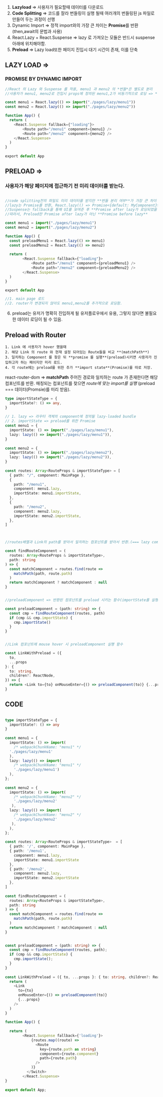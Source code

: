 
1. **Lazyload** => 사용자가 필요할때 데이터를 다운로드
2. **Code Splitting** => 코드를 잘라 번들링이 실행 될때 여러개의 번들링된 js 파일로 만들어 두는 과정이 선행
3. Dynamic Import => 정적 import와의 가장 큰 차이는 **Promise**를 반환(then,await의 문법과 사용)
4. React.Lazy + React.Suspense => lazy 로 가져오는 모듈은 반드시 suspense 아래에 위치해야함.
5. **Preload** => Lazy load또한 페이지 진입시 대기 시간이 존재, 이를 단축

## LAZY LOAD => 
### PROMISE BY DYNAMIC IMPORT
```javascript
//React 의 Lazy 와 Suspense 를 적용, menu1 과 menu2 의 *번들*은 별도로 분리
//사용자가 menu1, menu2로 진입시 props에 정의된 menu1,2가 비동기적으로 로딩 => *필요할 때만*

const menu1 = React.lazy(() => import("./pages/lazy/menu1"))
const menu2 = React.lazy(() => import("./pages/lazy/menu2"))

function App() {
  return (
	<React.Suspense fallback={"loading"}>
		<Route path="/menu1" component={menu1} />
		<Route path="/menu2" component={menu2} />
	</React.Suspense>
  )
}
​
​export default App

```

## PRELOAD => 
### 사용자가 해당 페이지에 접근하기 전 미리 데이터를 받는다.
```javascript

//code splitting전의 파일도 미리 데이터를 받지만 **번들 분리 여부**가 가장 큰 차이
//lazy는 Promise를 반환, React.lazy(() => Promise<{default: MyComponent}>)
//Suspense는 fallback을 통해 UI를 보여준 후 **Promise after lazy가 로딩되었을 때 렌더**
//따라서, Preload란 Promise after lazy가 아닌 **Promise before lazy**

const menu1 = import("./pages/lazy/menu1")
const menu2 = import("./pages/lazy/menu2")

function App() {
  const preloadMenu1 = React.lazy(() => menu1)
  const preloadMenu2 = React.lazy(() => menu2)
​
  return (
        <React.Suspense fallback={"loading"}>
            <Route path="/menu1" component={preloadMenu1} />
            <Route path="/menu2" component={preloadMenu2} />
        </React.Suspense>
  )
}

​export default App

//1. main page 로드
//2. router가 변경되지 않아도 menu1,menu2를 추가적으로 로딩함.
```


6. preload는 유저가 명확히 진입하게 될 유저플로우에서 유용, 그렇지 않다면 불필요한 데이터 로딩이 될 수 있음.

## **Preload with Router**
	1. Link 에 사용자가 hover 했을때
	2. 해당 Link 의 route 와 현재 설정 되어있는 Route들을 비교 **(matchPath**)
	3. 일치하는 Component 를 찾은 뒤 **promise 를 실행**(preload)시키면 사용자가 진입하고자 하는 페이지만 미리 로드.
	4. 각 route에는 preload를 위한 추가 **import state**(Promise)를 따로 저장.

react-router-dom => **matchPath** 
주어진 경로와 일치하는 route 가 존재한다면 해당 컴포넌트를 반환.
매칭되는 컴포넌트를 찾으면 *route에 맞는 import를 실행* (preload === 데이터(Promsie)를 미리 받음).

```typescript
type importStateType = {
  importState?: () => any,
}
​
// 1. lazy => 라우터 객체의 component에 정의될 lazy-loaded bundle
// 2. importState => preload를 위한 Promise
const menu1 = {
  importState: () => import("./pages/lazy/menu1"),
  lazy: lazy(() => import("./pages/lazy/menu1")),
}
​
const menu2 = {
  importState: () => import("./pages/lazy/menu2"),
  lazy: lazy(() => import("./pages/lazy/menu2")),
}
​
const routes: Array<RouteProps & importStateType> = [
  { path: "/", component: MainPage },
  {
    path: "/menu1",
    component: menu1.lazy,
    importState: menu1.importState,
  },
  {
    path: "/menu2",
    component: menu2.lazy,
    importState: menu2.importState,
  },
]



//routes배열과 Link의 path를 받아서 일치하는 컴포넌트를 받아서 반환.(=== lazy component) => 반환받은 lazy component 를 이전과 같이 실행.

const findRouteComponent = (
  routes: Array<RouteProps & importStateType>,
  path: string
) => {
  const matchComponent = routes.find(route =>
    matchPath(path, route.path)
  )
  return matchComponent ? matchComponent : null
}


//preloadComponent => 반환된 컴포넌트를 preload 시키는 함수(importState를 실행)

const preloadComponent = (path: string) => {
  const cmp = findRouteComponent(routes, path)
  if (cmp && cmp.importState) {
    cmp.importState()
  }
}


//Link 컴포넌트에 mouse hover 시 preloadComponent 실행 함수

const LinkWithPreload = ({
  to,
  ...props
}: {
  to: string,
  children?: ReactNode,
}) => {
  return <Link to={to} onMouseEnter={() => preloadComponent(to)} {...props} />
}
```
## CODE
```typescript
​
type importStateType = {
  importState?: () => any
}
​
const menu1 = {
  importState: () => import(
    /* webpackChunkName: "menu1" */
  './pages/lazy/menu1'
  ),
  lazy: lazy(() => import(
    /* webpackChunkName: "menu1" */
    './pages/lazy/menu1')
  ),
};
​
const menu2 = {
  importState: () => import(
    /* webpackChunkName: "menu2" */
    './pages/lazy/menu2'
   ),
  lazy: lazy(() => import(
    /* webpackChunkName: "menu2" */
    './pages/lazy/menu2'
   ),
  ),
};
​
const routes: Array<RouteProps & importStateType>  = [
  { path: '/', component: MainPage },
  { path: '/menu1',
    component: menu1.lazy,
    importState: menu1.importState 
  },
  { path: '/menu2',
    component: menu2.lazy,
    importState: menu2.importState 
  },
]
​
const findRouteComponent = (
  routes: Array<RouteProps & importStateType>,
  path: string
) => {
  const matchComponent = routes.find(route =>
    matchPath(path, route.path)
  )
  return matchComponent ? matchComponent : null
}

​
const preloadComponent = (path: string) => {
  const cmp = findRouteComponent(routes, path);
  if (cmp && cmp.importState) {
    cmp.importState();
  }
}
​
const LinkWithPreload = ({ to, ...props }: { to: string, children?: ReactNode }) => {
  return (
    <Link
      to={to}
      onMouseEnter={() => preloadComponent(to)}
      {...props}
    />
  )
}
​
function App() {
​
  return (
        <React.Suspense fallback={'loading'}>
            {routes.map((route) =>
              <Route
                key={route.path as string}
                component={route.component}
                path={route.path}
              />
            )}
          </Switch>
        </React.Suspense>
}
​
export default App;
```


